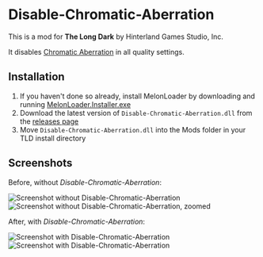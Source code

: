 # Disable-Chromatic-Aberration

This is a mod for **The Long Dark** by Hinterland Games Studio, Inc.

It disables [Chromatic Aberration](https://docs.unity3d.com/Manual/PostProcessing-ChromaticAberration.html) in all quality settings.

## Installation

1. If you haven't done so already, install MelonLoader by downloading and running [MelonLoader.Installer.exe](https://github.com/HerpDerpinstine/MelonLoader/releases/latest/download/MelonLoader.Installer.exe)
2. Download the latest version of `Disable-Chromatic-Aberration.dll` from the [releases page](https://github.com/zeobviouslyfakeacc/Disable-Chromatic-Aberration/releases)
3. Move `Disable-Chromatic-Aberration.dll` into the Mods folder in your TLD install directory

## Screenshots

Before, without *Disable-Chromatic-Aberration*:

![Screenshot without Disable-Chromatic-Aberration](Images/normal.jpg)
![Screenshot without Disable-Chromatic-Aberration, zoomed](Images/normal-zoomed.jpg)

After, with *Disable-Chromatic-Aberration*:

![Screenshot with Disable-Chromatic-Aberration](Images/disabled.jpg)
![Screenshot with Disable-Chromatic-Aberration](Images/disabled-zoomed.jpg)
